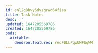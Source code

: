 ```yaml
---
id: enl2q8bvy5dvsgrwd64fiaa
title: Task Notes
desc: ''
updated: 1647205569786
created: 1647205569786
pods:
  airtable:
    dendron.features: recF0LLPqxUMFSqWM
---
```


